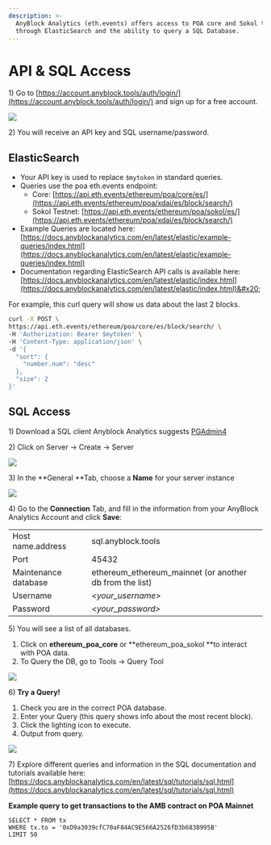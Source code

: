 ```yaml
---
description: >-
  AnyBlock Analytics (eth.events) offers access to POA core and Sokol testnet
  through ElasticSearch and the ability to query a SQL Database.
---
```


# API & SQL Access

1\) Go to [https://account.anyblock.tools/auth/login/](https://account.anyblock.tools/auth/login/) and sign up for a free account.

![](../.gitbook/assets/anyblock\_1.png)

2\) You will receive an API key and SQL username/password. &#x20;

## ElasticSearch

* Your API key is used to replace `$mytoken` in standard queries.&#x20;
* Queries use the poa eth.events endpoint:
  * Core: [https://api.eth.events/ethereum/poa/core/es/](https://api.eth.events/ethereum/poa/xdai/es/block/search/)
  * Sokol Testnet: [https://api.eth.events/ethereum/poa/sokol/es/](https://api.eth.events/ethereum/poa/xdai/es/block/search/)
* Example Queries are located here:\
  [https://docs.anyblockanalytics.com/en/latest/elastic/example-queries/index.html](https://docs.anyblockanalytics.com/en/latest/elastic/example-queries/index.html)
* Documentation regarding ElasticSearch API calls is available here:\
  [https://docs.anyblockanalytics.com/en/latest/elastic/index.html](https://docs.anyblockanalytics.com/en/latest/elastic/index.html)&#x20;

For example, this curl query will show us data about the last 2 blocks.

```bash
curl -X POST \
https://api.eth.events/ethereum/poa/core/es/block/search/ \
-H 'Authorization: Bearer $mytoken' \
-H 'Content-Type: application/json' \
-d '{
  "sort": {
    "number.num": "desc"
  },
  "size": 2
}'
```

## SQL Access

1\) Download a SQL client Anyblock Analytics suggests [PGAdmin4](https://www.pgadmin.org/download/)&#x20;

2\) Click on Server -> Create -> Server&#x20;

![](../.gitbook/assets/anyblock2.png)

3\) In the **General **Tab, choose a **Name** for your server instance

![](../.gitbook/assets/anyblock-3.png)

4\) Go to the **Connection** Tab, and fill in the information from your AnyBlock Analytics Account and click **Save**:

|                      |                                                           |
| -------------------- | --------------------------------------------------------- |
| Host name.address    | sql.anyblock.tools                                        |
| Port                 | 45432                                                     |
| Maintenance database | ethereum\_ethereum\_mainnet (or another db from the list) |
| Username             | _\<your\_username>_                                       |
| Password             | _\<your\_password>_                                       |

5\) You will see a list of all databases.&#x20;

1. Click on **ethereum\_poa\_core** or **ethereum\_poa\_sokol **to interact with POA data.&#x20;
2. To Query the DB, go to Tools -> Query Tool

![](../.gitbook/assets/anyblock4.png)

6\) **Try a Query!**

1. Check you are in the correct POA database.
2. Enter your Query (this query shows info about the most recent block).
3. Click the lighting icon to execute.
4. Output from query.

![](../.gitbook/assets/anyblock5.png)

7\) Explore different queries and information in the SQL documentation and tutorials  available here: [https://docs.anyblockanalytics.com/en/latest/sql/tutorials/sql.html](https://docs.anyblockanalytics.com/en/latest/sql/tutorials/sql.html)

**Example query to get transactions to the AMB contract on POA Mainnet**

```
SELECT * FROM tx
WHERE tx.to = '0xD9a3039cfC70aF84AC9E566A2526fD3b683B995B'
LIMIT 50
```

